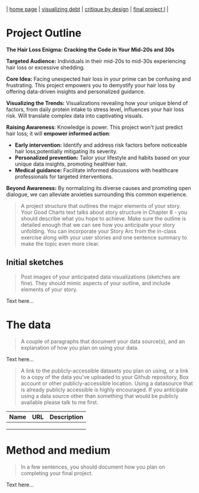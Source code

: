 | [home page](https://cmustudent.github.io/tswd-portfolio-templates/) | [visualizing debt](visualizing-government-debt) | [critique by design](critique-by-design) | [final project I](final-project-part-one) | 


# Project Outline
**The Hair Loss Enigma: Cracking the Code in Your Mid-20s and 30s**

**Targeted Audience:** Individuals in their mid-20s to mid-30s experiencing hair loss or excessive shedding.

**Core Idea:** Facing unexpected hair loss in your prime can be confusing and frustrating. This project empowers you to demystify your hair loss by offering data-driven insights and personalized guidance.

**Visualizing the Trends:** Visualizations revealing how your unique blend of factors, from daily protein intake to stress level, influences your hair loss risk. Will translate complex data into captivating visuals.

**Raising Awareness**: Knowledge is power. This project won't just predict hair loss; it will **empower informed action**:

- **Early intervention:** Identify and address risk factors before noticeable hair loss,potentially mitigating its severity.
- **Personalized prevention:** Tailor your lifestyle and habits based on your unique data insights, promoting healthier hair.
- **Medical guidance:** Facilitate informed discussions with healthcare professionals for targeted interventions.

**Beyond Awareness:** By normalizing its diverse causes and promoting open dialogue, we can alleviate anxieties surrounding this common experience.



 
> A project structure that outlines the major elements of your story.  Your Good Charts text talks about story structure in Chapter 8 - you should describe what you hope to achieve.  Make sure the outline is detailed enough that we can see how you anticipate your story unfolding.  You can incorporate your Story Arc from the in-class exercise along with your user stories and one sentence summary to make the topic even more clear. 


## Initial sketches
> Post images of your anticipated data visualizations (sketches are fine). They should mimic aspects of your outline, and include elements of your story.  

Text here...

# The data
> A couple of paragraphs that document your data source(s), and an explanation of how you plan on using your data. 

Text here...

> A link to the publicly-accessible datasets you plan on using, or a link to a copy of the data you've uploaded to your Github repository, Box account or other publicly-accessible location. Using a datasource that is already publicly accessible is highly encouraged.  If you anticipate using a data source other than something that would be publicly available please talk to me first. 

| Name | URL | Description |
|------|-----|-------------|
|      |     |             |
|      |     |             |
|      |     |             |

# Method and medium
> In a few sentences, you should document how you plan on completing your final project. 

Text here...
